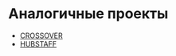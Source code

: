 # Аналогичные проекты

- [CROSSOVER](https://www.crossover.com/pages/testimonials)
- [HUBSTAFF](https://hubstaff.com/)